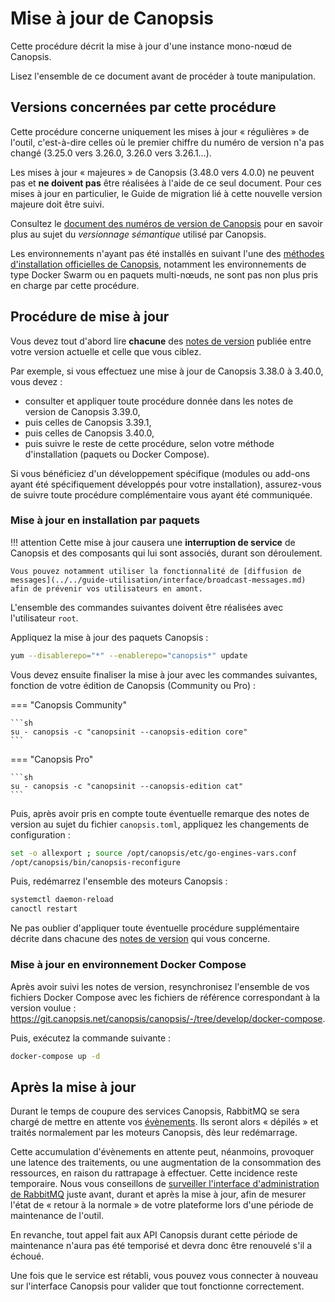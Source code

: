 # Mise à jour de Canopsis

Cette procédure décrit la mise à jour d'une instance mono-nœud de Canopsis.

Lisez l'ensemble de ce document avant de procéder à toute manipulation.

## Versions concernées par cette procédure

Cette procédure concerne uniquement les mises à jour « régulières » de l'outil, c'est-à-dire celles où le premier chiffre du numéro de version n'a pas changé (3.25.0 vers 3.26.0, 3.26.0 vers 3.26.1…).

Les mises à jour « majeures » de Canopsis (3.48.0 vers 4.0.0) ne peuvent pas et **ne doivent pas** être réalisées à l'aide de ce seul document. Pour ces mises à jour en particulier, le Guide de migration lié à cette nouvelle version majeure doit être suivi.

Consultez le [document des numéros de version de Canopsis](numeros-version-canopsis.md) pour en savoir plus au sujet du *versionnage sémantique* utilisé par Canopsis.

Les environnements n'ayant pas été installés en suivant l'une des [méthodes d'installation officielles de Canopsis](../installation/index.md#methodes-dinstallation-de-canopsis), notamment les environnements de type Docker Swarm ou en paquets multi-nœuds, ne sont pas non plus pris en charge par cette procédure.

## Procédure de mise à jour

Vous devez tout d'abord lire **chacune** des [notes de version](../../index.md#notes-de-version) publiée entre votre version actuelle et celle que vous ciblez.

Par exemple, si vous effectuez une mise à jour de Canopsis 3.38.0 à 3.40.0, vous devez :

*  consulter et appliquer toute procédure donnée dans les notes de version de Canopsis 3.39.0,
*  puis celles de Canopsis 3.39.1,
*  puis celles de Canopsis 3.40.0,
*  puis suivre le reste de cette procédure, selon votre méthode d'installation (paquets ou Docker Compose).

Si vous bénéficiez d'un développement spécifique (modules ou add-ons ayant été spécifiquement développés pour votre installation), assurez-vous de suivre toute procédure complémentaire vous ayant été communiquée.

### Mise à jour en installation par paquets

!!! attention
    Cette mise à jour causera une **interruption de service** de Canopsis et des composants qui lui sont associés, durant son déroulement.
    
    Vous pouvez notamment utiliser la fonctionnalité de [diffusion de messages](../../guide-utilisation/interface/broadcast-messages.md) afin de prévenir vos utilisateurs en amont.

L'ensemble des commandes suivantes doivent être réalisées avec l'utilisateur `root`.

Appliquez la mise à jour des paquets Canopsis :

```sh
yum --disablerepo="*" --enablerepo="canopsis*" update
```

Vous devez ensuite finaliser la mise à jour avec les commandes suivantes, fonction de votre édition de Canopsis (Community ou Pro) :

=== "Canopsis Community"

    ```sh
    su - canopsis -c "canopsinit --canopsis-edition core"
    ```

=== "Canopsis Pro"

    ```sh
    su - canopsis -c "canopsinit --canopsis-edition cat"
    ```

Puis, après avoir pris en compte toute éventuelle remarque des notes de version au sujet du fichier `canopsis.toml`, appliquez les changements de configuration :

```bash
set -o allexport ; source /opt/canopsis/etc/go-engines-vars.conf
/opt/canopsis/bin/canopsis-reconfigure
``` 

Puis, redémarrez l'ensemble des moteurs Canopsis :

```sh
systemctl daemon-reload
canoctl restart
```

Ne pas oublier d'appliquer toute éventuelle procédure supplémentaire décrite dans chacune des [notes de version](../../index.md#notes-de-version) qui vous concerne.


### Mise à jour en environnement Docker Compose

Après avoir suivi les notes de version, resynchronisez l'ensemble de vos fichiers Docker Compose avec les fichiers de référence correspondant à la version voulue : <https://git.canopsis.net/canopsis/canopsis/-/tree/develop/docker-compose>.

Puis, exécutez la commande suivante :

```sh
docker-compose up -d
```

## Après la mise à jour

Durant le temps de coupure des services Canopsis, RabbitMQ se sera chargé de mettre en attente vos [évènements](../../guide-utilisation/vocabulaire/index.md#evenement). Ils seront alors « dépilés » et traités normalement par les moteurs Canopsis, dès leur redémarrage.

Cette accumulation d'évènements en attente peut, néanmoins, provoquer une latence des traitements, ou une augmentation de la consommation des ressources, en raison du rattrapage à effectuer. Cette incidence reste temporaire. Nous vous conseillons de [surveiller l'interface d'administration de RabbitMQ](../../guide-de-depannage/rabbitmq-webui.md) juste avant, durant et après la mise à jour, afin de mesurer l'état de « retour à la normale » de votre plateforme lors d'une période de maintenance de l'outil.

En revanche, tout appel fait aux API Canopsis durant cette période de maintenance n'aura pas été temporisé et devra donc être renouvelé s'il a échoué.

Une fois que le service est rétabli, vous pouvez vous connecter à nouveau sur l'interface Canopsis pour valider que tout fonctionne correctement.
